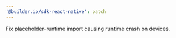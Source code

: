 ```yaml
---
'@builder.io/sdk-react-native': patch
---
```


Fix placeholder-runtime import causing runtime crash on devices.
